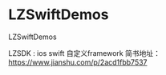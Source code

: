 # LZSwiftDemos
LZSwiftDemos

LZSDK : ios swift 自定义framework 简书地址：https://www.jianshu.com/p/2acd1fbb7537